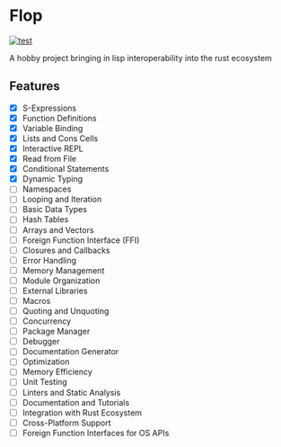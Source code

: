 # Flop
[![test](https://github.com/hhamud/lisp_rs/actions/workflows/test.yml/badge.svg)](https://github.com/hhamud/lisp_rs/actions/workflows/test.yml)

A hobby project bringing in lisp interoperability into the rust ecosystem

## Features

- [x] S-Expressions
- [x] Function Definitions
- [x] Variable Binding
- [x] Lists and Cons Cells
- [x] Interactive REPL
- [x] Read from File
- [x] Conditional Statements
- [x] Dynamic Typing
- [ ] Namespaces
- [ ] Looping and Iteration
- [ ] Basic Data Types
- [ ] Hash Tables
- [ ] Arrays and Vectors
- [ ] Foreign Function Interface (FFI)
- [ ] Closures and Callbacks
- [ ] Error Handling
- [ ] Memory Management
- [ ] Module Organization
- [ ] External Libraries
- [ ] Macros
- [ ] Quoting and Unquoting
- [ ] Concurrency
- [ ] Package Manager
- [ ] Debugger
- [ ] Documentation Generator
- [ ] Optimization
- [ ] Memory Efficiency
- [ ] Unit Testing
- [ ] Linters and Static Analysis
- [ ] Documentation and Tutorials
- [ ] Integration with Rust Ecosystem
- [ ] Cross-Platform Support
- [ ] Foreign Function Interfaces for OS APIs
